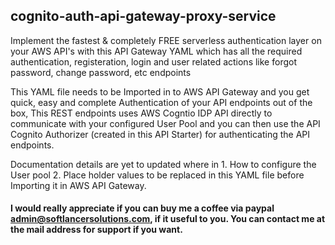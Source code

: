## cognito-auth-api-gateway-proxy-service

Implement the fastest & completely FREE serverless authentication layer on your AWS API's with this API Gateway YAML which has all the required authentication, registeration, login and user related actions like forgot password, change password, etc endpoints

This YAML file needs to be Imported in to AWS API Gateway and you get quick, easy and complete Authentication of your API endpoints out of the box, This REST endpoints uses AWS Cogntio IDP API directly to communicate with your configured User Pool and you can then use the API Cognito Authorizer (created in this API Starter) for authenticating the API endpoints.

Documentation details are yet to updated where in 1. How to configure the User pool 2. Place holder values to be replaced in this YAML file before Importing it in AWS API Gateway.


#### I would really appreciate if you can buy me a coffee via paypal admin@softlancersolutions.com, if it useful to you. You can contact me at the mail address for support if you want.
